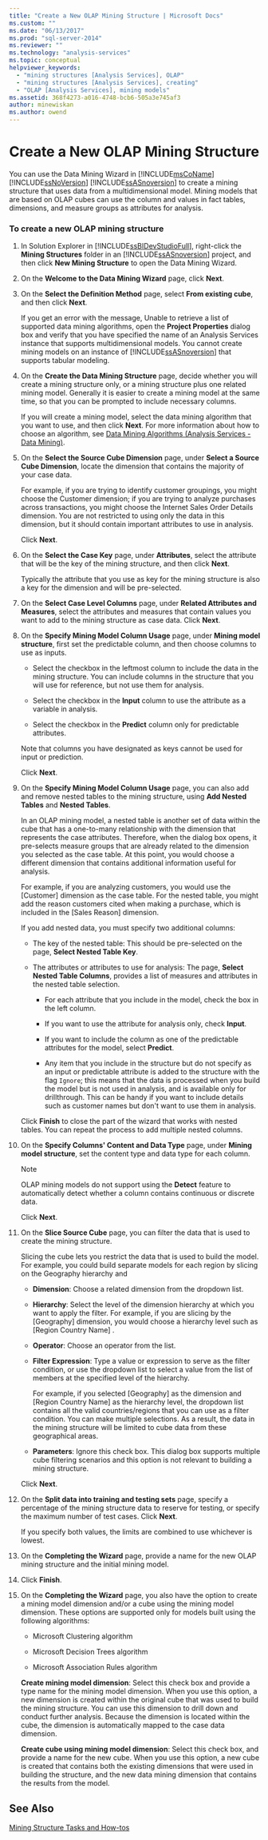 ```yaml
---
title: "Create a New OLAP Mining Structure | Microsoft Docs"
ms.custom: ""
ms.date: "06/13/2017"
ms.prod: "sql-server-2014"
ms.reviewer: ""
ms.technology: "analysis-services"
ms.topic: conceptual
helpviewer_keywords: 
  - "mining structures [Analysis Services], OLAP"
  - "mining structures [Analysis Services], creating"
  - "OLAP [Analysis Services], mining models"
ms.assetid: 368f4273-a016-4748-bcb6-505a3e745af3
author: minewiskan
ms.author: owend
---
```

# Create a New OLAP Mining Structure
  You can use the Data Mining Wizard in [!INCLUDE[msCoName](../../includes/msconame-md.md)] [!INCLUDE[ssNoVersion](../../includes/ssnoversion-md.md)] [!INCLUDE[ssASnoversion](../../includes/ssasnoversion-md.md)] to create a mining structure that uses data from a multidimensional model. Mining models that are based on OLAP cubes can use the column and values in fact tables, dimensions, and measure groups as attributes for analysis.  
  
### To create a new OLAP mining structure  
  
1.  In Solution Explorer in [!INCLUDE[ssBIDevStudioFull](../../includes/ssbidevstudiofull-md.md)], right-click the **Mining Structures** folder in an [!INCLUDE[ssASnoversion](../../includes/ssasnoversion-md.md)] project, and then click **New Mining Structure** to open the Data Mining Wizard.  
  
2.  On the **Welcome to the Data Mining Wizard** page, click **Next**.  
  
3.  On the **Select the Definition Method** page, select **From existing cube**, and then click **Next**.  
  
     If you get an error with the message, Unable to retrieve a list of supported data mining algorithms, open the **Project Properties** dialog box and verify that you have specified the name of an Analysis Services instance that supports multidimensional models. You cannot create mining models on an instance of [!INCLUDE[ssASnoversion](../../includes/ssasnoversion-md.md)] that supports tabular modeling.  
  
4.  On the **Create the Data Mining Structure** page, decide whether you will create a mining structure only, or a mining structure plus one related mining model. Generally it is easier to create a mining model at the same time, so that you can be prompted to include necessary columns.  
  
     If you will create a mining model, select the data mining algorithm that you want to use, and then click **Next**. For more information about how to choose an algorithm, see [Data Mining Algorithms &#40;Analysis Services - Data Mining&#41;](data-mining-algorithms-analysis-services-data-mining.md).  
  
5.  On the **Select the Source Cube Dimension** page, under **Select a Source Cube Dimension**, locate the dimension that contains the majority of your case data.  
  
     For example, if you are trying to identify customer groupings, you might choose the Customer dimension; if you are trying to analyze purchases across transactions, you might choose the Internet Sales Order Details dimension. You are not restricted to using only the data in this dimension, but it should contain important attributes to use in analysis.  
  
     Click **Next**.  
  
6.  On the **Select the Case Key** page, under **Attributes**, select the attribute that will be the key of the mining structure, and then click **Next**.  
  
     Typically the attribute that you use as key for the mining structure is also a key for the dimension and will be pre-selected.  
  
7.  On the **Select Case Level Columns** page, under **Related Attributes and Measures**, select the attributes and measures that contain values you want to add to the mining structure as case data. Click **Next**.  
  
8.  On the **Specify Mining Model Column Usage** page, under **Mining model structure**, first set the predictable column, and then choose columns to use as inputs.  
  
    -   Select the checkbox in the leftmost column to include the data in the mining structure. You can include columns in the structure that you will use for reference, but not use them for analysis.  
  
    -   Select the checkbox in the **Input** column to use the attribute as a variable in analysis.  
  
    -   Select the checkbox in the **Predict** column only for predictable attributes.  
  
     Note that columns you have designated as keys cannot be used for input or prediction.  
  
     Click **Next**.  
  
9. On the **Specify Mining Model Column Usage** page, you can also add and remove nested tables to the mining structure, using **Add Nested Tables** and **Nested Tables**.  
  
     In an OLAP mining model, a nested table is another set of data within the cube that has a one-to-many relationship with the dimension that represents the case attributes. Therefore, when the dialog box opens, it pre-selects measure groups that are already related to the dimension you selected as the case table. At this point, you would choose a different dimension that contains additional information useful for analysis.  
  
     For example, if you are analyzing customers, you would use the [Customer] dimension as the case table. For the nested table, you might add the reason customers cited when making a purchase, which is included in the [Sales Reason] dimension.  
  
     If you add nested data, you must specify two additional columns:  
  
    -   The key of the nested table: This should be pre-selected on the page, **Select Nested Table Key**.  
  
    -   The attributes or attributes to use for analysis: The page, **Select Nested Table Columns**, provides a list of measures and attributes in the nested table selection.  
  
        -   For each attribute that you include in the model, check the box in the left column.  
  
        -   If you want to use the attribute for analysis only, check **Input**.  
  
        -   If you want to include the column as one of the predictable attributes for the model, select **Predict**.  
  
        -   Any item that you include in the structure but do not specify as an input or predictable attribute is added to the structure with the flag `Ignore`; this means that the data is processed when you build the model but is not used in analysis, and is available only for drillthrough. This can be handy if you want to include details such as customer names but don't want to use them in analysis.  
  
     Click **Finish** to close the part of the wizard that works with nested tables. You can repeat the process to add multiple nested columns.  
  
10. On the **Specify Columns' Content and Data Type** page, under **Mining model structure**, set the content type and data type for each column.  
  
    > [!NOTE]  
    >  OLAP mining models do not support using the **Detect** feature to automatically detect whether a column contains continuous or discrete data.  
  
     Click **Next**.  
  
11. On the **Slice Source Cube** page, you can filter the data that is used to create the mining structure.  
  
     Slicing the cube lets you restrict the data that is used to build the model. For example, you could build separate models for each region by slicing on the Geography hierarchy and  
  
    -   **Dimension**: Choose a related dimension from the dropdown list.  
  
    -   **Hierarchy**:  Select the level of the dimension hierarchy at which you want to apply the filter. For example, if you are slicing by the [Geography] dimension, you would choose a hierarchy level such as [Region Country Name] .  
  
    -   **Operator**: Choose an operator from the list.  
  
    -   **Filter Expression**: Type a value or expression to serve as the filter condition, or use the dropdown list to select a value from the list of members at the specified level of the hierarchy.  
  
         For example, if you selected [Geography] as the dimension and [Region Country Name] as the hierarchy level, the dropdown list contains all the valid countries/regions that you can use as a filter condition. You can make multiple selections. As a result, the data in the mining structure will be limited to cube data from these geographical areas.  
  
    -   **Parameters**: Ignore this check box. This dialog box supports multiple cube filtering scenarios and this option is not relevant to building a mining structure.  
  
     Click **Next**.  
  
12. On the **Split data into training and testing sets** page, specify a percentage of the mining structure data to reserve for testing, or specify the maximum number of test cases. Click **Next**.  
  
     If you specify both values, the limits are combined to use whichever is lowest.  
  
13. On the **Completing the Wizard** page, provide a name for the new OLAP mining structure and the initial mining model.  
  
14. Click **Finish**.  
  
15. On the **Completing the Wizard** page, you also have the option to create a mining model dimension and/or a cube using the mining model dimension. These options are supported only for models built using the following algorithms:  
  
    -   Microsoft Clustering algorithm  
  
    -   Microsoft Decision Trees algorithm  
  
    -   Microsoft Association Rules algorithm  
  
     **Create mining model dimension**: Select this check box and provide a type name for the mining model dimension. When you use this option, a new dimension is created within the original cube that was used to build the mining structure. You can use this dimension to drill down and conduct further analysis. Because the dimension is located within the cube, the dimension is automatically mapped to the case data dimension.  
  
     **Create cube using mining model dimension**: Select this check box, and provide a name for the new cube. When you use this option, a new cube is created that contains both the existing dimensions that were used in building the structure, and the new data mining dimension that contains the results from the model.  
  
## See Also  
 [Mining Structure Tasks and How-tos](mining-structure-tasks-and-how-tos.md)  
